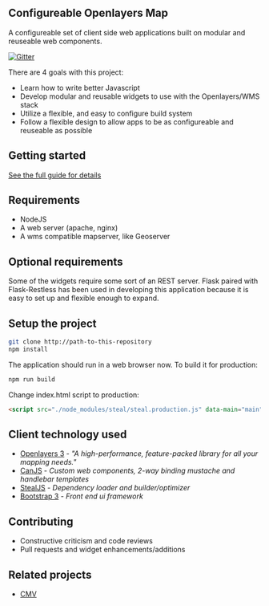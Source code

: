 <!--
@page Home Home
@group Home.components Components
@group Home.providers Providers
-->

## Configureable Openlayers Map

A configureable set of client side web applications built on modular and reuseable web components.

[![Gitter](https://badges.gitter.im/Join%20Chat.svg)](https://gitter.im/roemhildtg/canola-map?utm_source=badge&utm_medium=badge&utm_campaign=pr-badge)

There are 4 goals with this project:
* Learn how to write better Javascript
* Develop modular and reusable widgets to use with the Openlayers/WMS stack
* Utilize a flexible, and easy to configure build system
* Follow a flexible design to allow apps to be as configureable and reuseable as possible

## Getting started

[See the full guide for details](guides)

## Requirements
* NodeJS
* A web server (apache, nginx)
* A wms compatible mapserver, like Geoserver

## Optional requirements
Some of the widgets require some sort of an REST server. Flask paired with
Flask-Restless has been used in developing this application because it is easy
to set up and flexible enough to expand.

## Setup the project
```bash
git clone http://path-to-this-repository
npm install
```

The application should run in a web browser now. To build it for production:
```bash
npm run build
```

Change index.html script to production:
```html
<script src="./node_modules/steal/steal.production.js" data-main="main"></script>
```

## Client technology used
* [Openlayers 3](http://openlayers.org/) - *"A high-performance, feature-packed library for all your mapping needs."*
* [CanJS](http://canjs.com/) - *Custom web components, 2-way binding mustache and handlebar templates*
* [StealJS](http://stealjs.com/) - *Dependency loader and builder/optimizer*
* [Bootstrap 3](http://getbootstrap.com/) - *Front end ui framework*

## Contributing
* Constructive criticism and code reviews
* Pull requests and widget enhancements/additions

## Related projects
 - [CMV](https://github.com/cmv/cmv-app)
